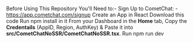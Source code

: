 Before Using This Repository You'll Need to:-
Sign Up to CometChat: - https://app.cometchat.com/signup
Create an App in React
Download this code
Run npm install in it
From your Dashboard in the **Home** tab, Copy the **Credentails** (AppID, Region, AuthKey) & Paste it into **src/CometChatNoSSR/CometChatNoSSR.tsx**.
Run npm run dev
